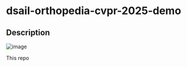 # dsail-orthopedia-cvpr-2025-demo

## Description

![image](https://github.com/user-attachments/assets/36de02cd-85a0-42a5-baa6-93554f1e02cb)


This repo
